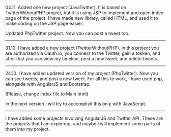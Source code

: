 04.11.
Added one new project (JavaTwitter). It is based on TwitterWithoutPHP project, but it is using JSP to implement and open index page of the project. I have made new library, called HTML, and used it to make coding on the JSP page easier.

Updated PhpTwitter project. Now you can post a tweet too.

--------------------------------------------------------------------------------------------------------------------------------

31.10.
I have added a new project (TwitterWithoutPHP). In this project you are authorized via Oauth.io,
you connect to the Twitter, gain a tokken, and after that you can view my timeline, post a new tweet, and delete tweets.

--------------------------------------------------------------------------------------------------------------------------------

24.10.
I have added updated version of my project (PhpTwitter). Now you can see tweets, and post a new tweet.
For all this to work, I have used php, alongside with AngularJS and Bootstrap.

(Please, change index file to Main.html)

In the next version I will try to accomplish this only with JavaScript.

--------------------------------------------------------------------------------------------------------------------------------

I have added some projects involving AngularJS and Twitter API. These are the projects that I am exploring, and maybe I will implement some parts of them into my project.



